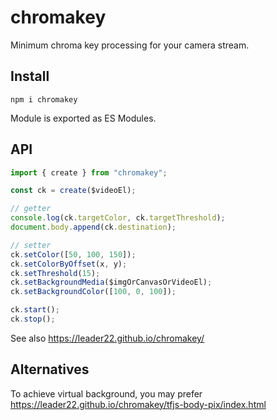 # chromakey

Minimum chroma key processing for your camera stream.

## Install

```
npm i chromakey
```

Module is exported as ES Modules.

## API

```js
import { create } from "chromakey";

const ck = create($videoEl);

// getter
console.log(ck.targetColor, ck.targetThreshold);
document.body.append(ck.destination);

// setter
ck.setColor([50, 100, 150]);
ck.setColorByOffset(x, y);
ck.setThreshold(15);
ck.setBackgroundMedia($imgOrCanvasOrVideoEl);
ck.setBackgroundColor([100, 0, 100]);

ck.start();
ck.stop();
```

See also https://leader22.github.io/chromakey/

## Alternatives

To achieve virtual background, you may prefer https://leader22.github.io/chromakey/tfjs-body-pix/index.html
